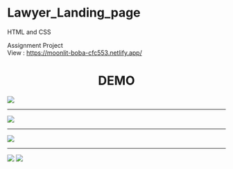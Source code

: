 # Lawyer_Landing_page
HTML and CSS 

Assignment Project
<br>
View : https://moonlit-boba-cfc553.netlify.app/

<h1 align = 'center'>DEMO</h1>
<img src = "https://user-images.githubusercontent.com/84468462/212698152-90ca01b2-4c41-4fb5-a343-09585eecfe06.png"/>
<hr>
<img src = "https://user-images.githubusercontent.com/84468462/212698373-48cf32e8-8938-42eb-8f49-0d3b64da4e95.png"/>
<hr>
<img src = "https://user-images.githubusercontent.com/84468462/212698490-7c096839-0f4d-419f-8732-5a5ab5ee422f.png"/>
<hr>
<img src = "Screenshot (1174)](https://user-images.githubusercontent.com/84468462/212698625-68f3d146-4454-4c9c-bf9c-36667785c198.png"/>
<img src = "https://user-images.githubusercontent.com/84468462/212698735-1337ee34-6796-4e9a-b9ba-f591ed1c10b5.png"/>




